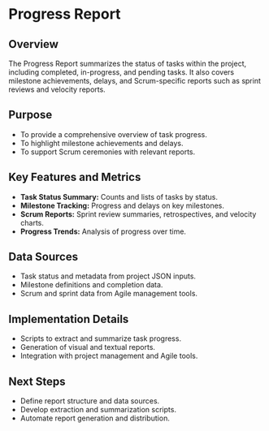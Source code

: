 # Progress Report

## Overview
The Progress Report summarizes the status of tasks within the project, including completed, in-progress, and pending tasks. It also covers milestone achievements, delays, and Scrum-specific reports such as sprint reviews and velocity reports.

## Purpose
- To provide a comprehensive overview of task progress.
- To highlight milestone achievements and delays.
- To support Scrum ceremonies with relevant reports.

## Key Features and Metrics
- **Task Status Summary:** Counts and lists of tasks by status.
- **Milestone Tracking:** Progress and delays on key milestones.
- **Scrum Reports:** Sprint review summaries, retrospectives, and velocity charts.
- **Progress Trends:** Analysis of progress over time.

## Data Sources
- Task status and metadata from project JSON inputs.
- Milestone definitions and completion data.
- Scrum and sprint data from Agile management tools.

## Implementation Details
- Scripts to extract and summarize task progress.
- Generation of visual and textual reports.
- Integration with project management and Agile tools.

## Next Steps
- Define report structure and data sources.
- Develop extraction and summarization scripts.
- Automate report generation and distribution.
